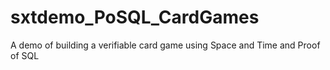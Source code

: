 # sxtdemo_PoSQL_CardGames
A demo of building a verifiable card game using Space and Time and Proof of SQL
